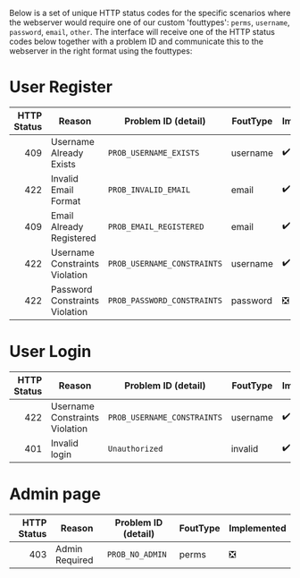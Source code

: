 Below is a set of unique HTTP status codes for the specific scenarios where the webserver would require one of our custom 'fouttypes': `perms`, `username`, `password`, `email`, `other`.
The interface will receive one of the HTTP status codes below together with a problem ID and communicate this to the webserver in the right format using the fouttypes:

# User Register

| HTTP Status | Reason                          | Problem ID (detail)          | FoutType | Implemented |
|------------:|---------------------------------|------------------------------|----------|-------------|
|         409 | Username Already Exists         | `PROB_USERNAME_EXISTS`       | username |     ✔️     |
|         422 | Invalid Email Format            | `PROB_INVALID_EMAIL`         | email    |     ✔️     |
|         409 | Email Already Registered        | `PROB_EMAIL_REGISTERED`      | email    |     ✔️     |
|         422 | Username Constraints Violation  | `PROB_USERNAME_CONSTRAINTS`  | username |     ✔️     |
|         422 | Password Constraints Violation  | `PROB_PASSWORD_CONSTRAINTS`  | password |     ❎     |

# User Login

| HTTP Status | Reason                          | Problem ID (detail)          | FoutType | Implemented |
|------------:|---------------------------------|------------------------------|----------|-------------|
|         422 | Username Constraints Violation  | `PROB_USERNAME_CONSTRAINTS`  | username |     ✔️     |
|         401 | Invalid login                   | `Unauthorized`               | invalid  |     ✔️     |

# Admin page

| HTTP Status | Reason                          | Problem ID (detail)          | FoutType | Implemented |
|------------:|---------------------------------|------------------------------|----------|-------------|
|         403 | Admin Required                  | `PROB_NO_ADMIN`              | perms    |     ❎     |
